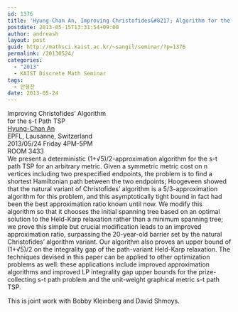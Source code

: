 ```yaml
---
id: 1376
title: 'Hyung-Chan An, Improving Christofides&#8217; Algorithm for the s-t Path TSP'
postdate: 2013-05-15T13:31:54+09:00
author: andreash
layout: post
guid: http://mathsci.kaist.ac.kr/~sangil/seminar/?p=1376
permalink: /20130524/
categories:
  - "2013"
  - KAIST Discrete Math Seminar
tags:
  - 안형찬
date: 2013-05-24
---
```

<div class="talk">
  Improving Christofides&#8217; Algorithm<br /> for the s-t Path TSP
</div>

<div class="speaker">
  <a href="http://theory.epfl.ch/anhc/">Hyung-Chan An</a><br /> EPFL, Lausanne, Switzerland
</div>

<div class="date">
  2013/05/24 Friday 4PM-5PM<br /> ROOM 3433
</div>

<div class="abstract">
  We present a deterministic (1+&radic;5)/2-approximation algorithm for the s-t path TSP for an arbitrary metric. Given a symmetric metric cost on n vertices including two prespecified endpoints, the problem is to find a shortest Hamiltonian path between the two endpoints; Hoogeveen showed that the natural variant of Christofides&#8217; algorithm is a 5/3-approximation algorithm for this problem, and this asymptotically tight bound in fact had been the best approximation ratio known until now. We modify this algorithm so that it chooses the initial spanning tree based on an optimal solution to the Held-Karp relaxation rather than a minimum spanning tree; we prove this simple but crucial modification leads to an improved approximation ratio, surpassing the 20-year-old barrier set by the natural Christofides&#8217; algorithm variant. Our algorithm also proves an upper bound of (1+&radic;5)/2 on the integrality gap of the path-variant Held-Karp relaxation. The techniques devised in this paper can be applied to other optimization problems as well: these applications include improved approximation algorithms and improved LP integrality gap upper bounds for the prize-collecting s-t path problem and the unit-weight graphical metric s-t path TSP.</p> 
  
  <p>
    This is joint work with Bobby Kleinberg and David Shmoys.
  </p>
</div>
